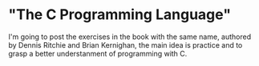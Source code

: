 # "The C Programming Language"

I'm going to post the exercises in the book with the same name, authored by Dennis Ritchie and Brian Kernighan, the main idea is practice and to grasp a better understanment of programming with C.
